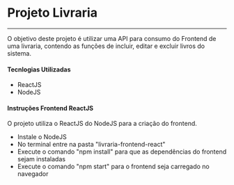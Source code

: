 # Projeto Livraria
---
O objetivo deste projeto é utilizar uma API para consumo do Frontend de uma livraria, contendo as funções de incluir, editar e excluir livros do sistema.

#### Tecnlogias Utilizadas
- ReactJS
- NodeJS

#### Instruções Frontend ReactJS
O projeto utiliza o ReactJS do NodeJS para a criação do frontend.

- Instale o NodeJS
- No terminal entre na pasta "livraria-frontend-react"
- Execute o comando "npm install" para que as dependências do frontend sejam instaladas
- Execute o comando "npm start" para o frontend seja carregado no navegador